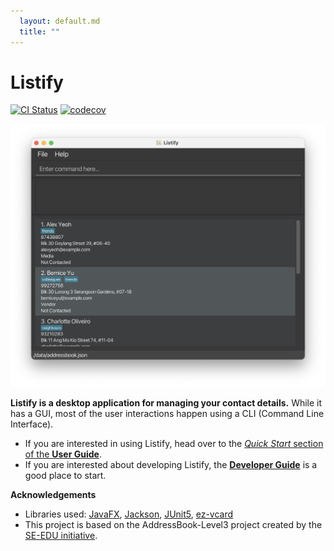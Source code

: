 ```yaml
---
  layout: default.md
  title: ""
---
```


# Listify

[![CI Status](https://github.com/AY2425S2-CS2103-F09-3/tp/workflows/Java%20CI/badge.svg)](https://github.com/AY2425S2-CS2103-F09-3/tp/actions)
[![codecov](https://codecov.io/gh/AY2425S2-CS2103-F09-3/tp/graph/badge.svg?token=4XWSG46LRB)](https://app.codecov.io/gh/AY2425S2-CS2103-F09-3/tp)

![Ui](images/Ui.png)

**Listify is a desktop application for managing your contact details.** While it has a GUI, most of the user interactions happen using a CLI (Command Line Interface).

* If you are interested in using Listify, head over to the [_Quick Start_ section of the **User Guide**](UserGuide.html#quick-start).
* If you are interested about developing Listify, the [**Developer Guide**](DeveloperGuide.html) is a good place to start.


**Acknowledgements**

* Libraries used: [JavaFX](https://openjfx.io/), [Jackson](https://github.com/FasterXML/jackson), [JUnit5](https://github.com/junit-team/junit5), [ez-vcard](https://github.com/mangstadt/ez-vcard)
* This project is based on the AddressBook-Level3 project created by the [SE-EDU initiative](https://se-education.org).
